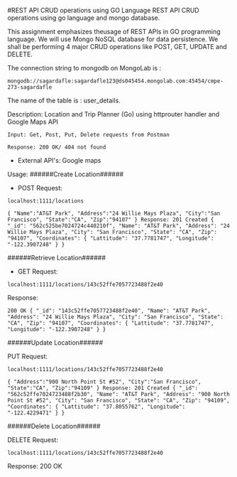 #REST API CRUD operations using GO Language
REST API CRUD operations using go language and mongo database.

This assignment emphasizes theusage of REST APIs in GO programming language. We will use Mongo NoSQL database for data persistence. We shall be performing 4 major CRUD operations like POST, GET, UPDATE and DELETE.

The connection string to mongodb on MongoLab is : 
```
mongodb://sagardafle:sagardafle123@ds045454.mongolab.com:45454/cmpe-273-sagardafle
```

The name of the table is : user_details.

Description: Location and Trip Planner (Go) using httprouter handler and Google Maps API
```
Input: Get, Post, Put, Delete requests from Postman
```
```
Response: 200 OK/ 404 not found
```
* External API's: Google maps

Usage:
######Create Location######

* POST Request:
```
localhost:1111/locations 
```
```
{ "Name":"AT&T Park", "Address":"24 Willie Mays Plaza", "City":"San Francisco", "State":"CA", "Zip":"94107" } Response: 201 Created { "_id": "562c525be7024724c440210f", "Name": "AT&T Park", "Address": "24 Willie Mays Plaza", "City": "San Francisco", "State": "CA", "Zip": "94107", "Coordinates": { "Lattitude": "37.7781747", "Longitude": "-122.3907248" } }
```
######Retrieve Location######

* GET Request:
```
localhost:1111/locations/143c52ffe7057723488f2e40
```
Response:
```
200 OK { "_id": "143c52ffe7057723488f2e40", "Name": "AT&T Park", "Address": "24 Willie Mays Plaza", "City": "San Francisco", "State": "CA", "Zip": "94107", "Coordinates": { "Lattitude": "37.7781747", "Longitude": "-122.3907248" } }
```
######Update Location######

PUT Request:
```
localhost:1111/locations/143c52ffe7057723488f2e40
```
```
{ "Address":"900 North Point St #52", "City":"San Francisco", "State":"CA", "Zip":"94109" } Response: 201 Created { "_id": "562c52ffe7024723488f2b30", "Name": "AT&T Park", "Address": "900 North Point St #52", "City": "San Francisco", "State": "CA", "Zip": "94109", "Coordinates": { "Lattitude": "37.8055762", "Longitude": "-122.4229471" } }
```

######Delete Location######

DELETE Request:
```
localhost:1111/locations/143c52ffe7057723488f2e40
```

Response: 200 OK

